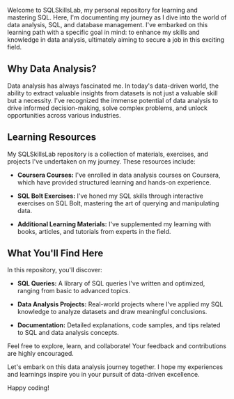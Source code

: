 Welcome to SQLSkillsLab, my personal repository for learning and mastering SQL. Here, I'm documenting my journey as I dive into the world of data analysis, SQL, and database management. I've embarked on this learning path with a specific goal in mind: to enhance my skills and knowledge in data analysis, ultimately aiming to secure a job in this exciting field.

## Why Data Analysis?

Data analysis has always fascinated me. In today's data-driven world, the ability to extract valuable insights from datasets is not just a valuable skill but a necessity. I've recognized the immense potential of data analysis to drive informed decision-making, solve complex problems, and unlock opportunities across various industries.

## Learning Resources

My SQLSkillsLab repository is a collection of materials, exercises, and projects I've undertaken on my journey. These resources include:

- **Coursera Courses:** I've enrolled in data analysis courses on Coursera, which have provided structured learning and hands-on experience.

- **SQL Bolt Exercises:** I've honed my SQL skills through interactive exercises on SQL Bolt, mastering the art of querying and manipulating data.

- **Additional Learning Materials:** I've supplemented my learning with books, articles, and tutorials from experts in the field.

## What You'll Find Here

In this repository, you'll discover:

- **SQL Queries:** A library of SQL queries I've written and optimized, ranging from basic to advanced topics.

- **Data Analysis Projects:** Real-world projects where I've applied my SQL knowledge to analyze datasets and draw meaningful conclusions.

- **Documentation:** Detailed explanations, code samples, and tips related to SQL and data analysis concepts.

Feel free to explore, learn, and collaborate! Your feedback and contributions are highly encouraged.

Let's embark on this data analysis journey together. I hope my experiences and learnings inspire you in your pursuit of data-driven excellence.

Happy coding!
